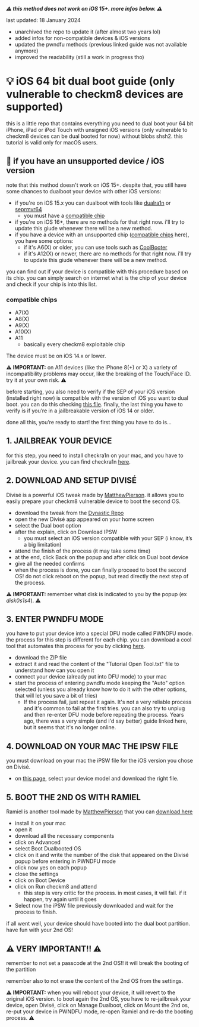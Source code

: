 ***⚠️ this method does not work on iOS 15+. more infos below. ⚠️***

last updated: 18 January 2024
- unarchived the repo to update it (after almost two years lol)
- added infos for non-compatible devices & iOS versions
- updated the pwndfu methods (previous linked guide was not available anymore)
- improved the readability (still a work in progress tho)

# 💡 iOS 64 bit dual boot guide (only vulnerable to checkm8 devices are supported)
this is a little repo that contains everything you need to dual boot your 64 bit iPhone, iPad or iPod Touch with unsigned iOS versions (only vulnerable to checkm8 devices can be dual booted for now) without blobs shsh2. this tutorial is valid only for macOS users.

## 📮 if you have an unsupported device / iOS version
note that this method doesn't work on iOS 15+. despite that, you still have some chances to dualboot your device with other iOS versions:
- if you're on iOS 15.x you can dualboot with tools like [dualra1n](https://github.com/edwin170/dualra1n) or [seprmvr64](https://github.com/mineek/seprmvr64)
  - you must have a [compatible chip](#compatible-chips)
- if you're on iOS 16+, there are no methods for that right now. i'll try to update this giude whenever there will be a new method.
- if you have a device with an unsupported chip ([compatible chips](#compatible-chips) here), you have some options:
  - if it's A6(X) or older, you can use tools such as [CoolBooter](https://coolbooter.com/)
  - if it's A12(X) or newer, there are no methods for that right now. i'll try to update this giude whenever there will be a new method.

you can find out if your device is compatible with this procedure based on its chip. you can simply search on internet what is the chip of your device and check if your chip is into this list.

### compatible chips
- A7(X)
- A8(X)
- A9(X)
- A10(X)
- A11
  - basically every checkm8 exploitable chip

The device must be on iOS 14.x or lower.

⚠️ **IMPORTANT:** on A11 devices (like the iPhone 8(+) or X) a variety of incompatibility problems may occur, like the breaking of the Touch/Face ID. try it at your own risk. ⚠️

before starting, you also need to verify if the SEP of your iOS version (installed right now) is compatible with the version of iOS you want to dual boot. you can do this checking [this file](https://docs.google.com/spreadsheets/d/1Mb1UNm6g3yvdQD67M413GYSaJ4uoNhLgpkc7YKi3LBs/). finally, the last thing you have to verify is if you’re in a jailbreakable version of iOS 14 or older.

done all this, you’re ready to start! the first thing you have to do is…

## 1. JAILBREAK YOUR DEVICE
for this step, you need to install checkra1n on your mac, and you have to jailbreak your device. you can find checkra1n [here](https://checkra.in/).

## 2. DOWNLOAD AND SETUP DIVISÉ
Divisé is a powerful iOS tweak made by [MatthewPierson](https://github.com/MatthewPierson). it allows you to easily prepare your checkm8 vulnerable device to boot the second OS.
- download the tweak from the [Dynastic Repo](https://repo.dynastic.co/)
- open the new Divisé app appeared on your home screen
- select the Dual boot option
- after the explain, click on Download IPSW
  - you must select an iOS version compatible with your SEP (i know, it’s a big limitation)
- attend the finish of the process (it may take some time)
- at the end, click Back on the popup and after click on Dual boot device
- give all the needed confirms
- when the process is done, you can finally proceed to boot the second OS! do not click reboot on the popup, but read directly the next step of the process.

⚠️ **IMPORTANT:** remember what disk is indicated to you by the popup (ex *disk0s1s4*). ⚠️

## 3. ENTER PWNDFU MODE
you have to put your device into a special DFU mode called PWNDFU mode. the process for this step is different for each chip. you can download a cool tool that automates this process for you by clicking [here](https://github.com/ddvniele/iOS-64bit-dualboot-guide/releases/download/pwndfu-exploit/pwndfu.zip).
- download the ZIP file
- extract it and read the content of the "Tutorial Open Tool.txt" file to understand how can you open it
- connect your device (already put into DFU mode) to your mac
- start the process of entering pwndfu mode keeping the "Auto" option selected (unless you already know how to do it with the other options, that will let you save a bit of tries)
  - If the process fail, just repeat it again. It's not a very reliable process and it's common to fail at the first tries. you can also try to unplug and then re-enter DFU mode before repeating the process. Years ago, there was a very simple (and i'd say better) guide linked here, but it seems that it's no longer online.

## 4. DOWNLOAD ON YOUR MAC THE IPSW FILE
you must download on your mac the iPSW file for the iOS version you chose on Divisé.
- on [this page](https://ipsw.me/), select your device model and download the right file.

## 5. BOOT THE 2ND OS WITH RAMIEL
Ramiel is another tool made by [MatthewPierson](https://github.com/MatthewPierson) that you can [download here](https://ramiel.app/)
- install it on your mac
- open it
- download all the necessary components
- click on Advanced
- select Boot Dualbooted OS
- click on it and write the number of the disk that appeared on the Divisé popup before entering in PWNDFU mode
- click now yes on each popup
- close the settings
- click on Boot Device
- click on Run checkm8 and attend
  - this step is very critic for the process. in most cases, it will fail. if it happen, try again until it goes
- Select now the iPSW file previously downloaded and wait for the process to finish.

if all went well, your device should have booted into the dual boot partition. have fun with your 2nd OS!

## ⚠️ VERY IMPORTANT!! ⚠️
remember to not set a passcode at the 2nd OS!! it will break the booting of the partition

remember also to not erase the content of the 2nd OS from the settings.

⚠️ **IMPORTANT:** when you will reboot your device, it will revert to the original iOS version. to boot again the 2nd OS, you have to re-jailbreak your device, open Divisé, click on Manage Dualboot, click on Mount the 2nd os, re-put your device in PWNDFU mode, re-open Ramiel and re-do the booting process. ⚠️
